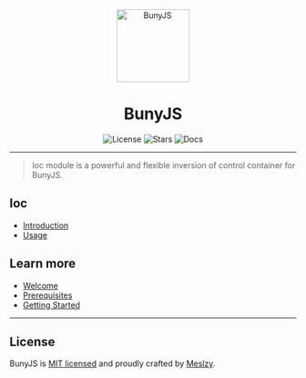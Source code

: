 <div align="center">
  <a href="https://bunyjs.com">
    <img alt="BunyJS" src="https://bunyjs.com/bunyjs.png" height="128">
  </a>
  <h1>BunyJS</h1>
  <img alt="License" src="https://img.shields.io/github/license/bunyjs/bunyjs?style=flat&labelColor=FFE54F&color=161616">
  <img alt="Stars" src="https://img.shields.io/github/stars/bunyjs?style=flat&labelColor=FFE54F&color=161616">
  <img alt="Docs" src="https://img.shields.io/netlify/7e27fe43-2faa-401a-a695-f8d4fab34d2c?label=docs&style=flat&labelColor=FFE54F&color=161616">
</div>

---

> Ioc module is a powerful and flexible inversion of control container for BunyJS.

## Ioc

* [Introduction](https://bunyjs.com/guide/ioc/introduction)
* [Usage](https://bunyjs.com/guide/ioc/usage)

## Learn more

* [Welcome](https://bunyjs.com)
* [Prerequisites](https://bunyjs.com/guide/prerequisites)
* [Getting Started](https://bunyjs.com/guide/getting-started)

---

## License

BunyJS is [MIT licensed](license) and proudly crafted by [Meslzy](https://meslzy.com).
